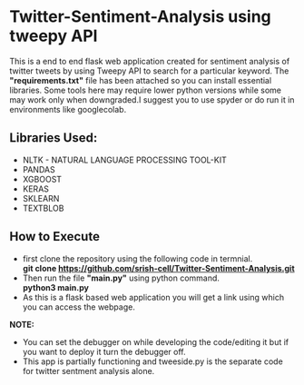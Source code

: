 # Twitter-Sentiment-Analysis using tweepy API

This is a end to end flask web application created for sentiment analysis of twitter tweets by using Tweepy API to search for a particular keyword.
The **"requirements.txt"** file has been attached so you can install essential libraries. Some tools here may require lower python versions while some may work only when downgraded.I suggest you to use spyder or do run it in environments like googlecolab.

## Libraries Used:
* NLTK - NATURAL LANGUAGE PROCESSING TOOL-KIT
* PANDAS 
* XGBOOST
* KERAS
* SKLEARN
* TEXTBLOB

## How to Execute
* first clone the repository using the following code in termnial.  
**git clone https://github.com/srish-cell/Twitter-Sentiment-Analysis.git**
* Then run the file **"main.py"** using python command.  
**python3 main.py**
* As this is a flask based web application you will get a link using which you can access the webpage. 

**NOTE:** 
* You can set the debugger on while developing the code/editing it but if you want to deploy it turn the debugger off.
* This app is partially functioning and tweeside.py is the separate code for twitter sentment analysis alone.
        
